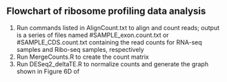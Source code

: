 ## Flowchart of ribosome profiling data analysis

1) Run commands listed in AlignCount.txt to align and count reads; output is a series of files named #SAMPLE_exon.count.txt or #SAMPLE_CDS.count.txt containing the read counts for RNA-seq samples and Ribo-seq samples, respectively
2) Run MergeCounts.R to create the count matrix 
3) Run DESeq2_deltaTE.R to normalize counts and generate the graph shown in Figure 6D of 

